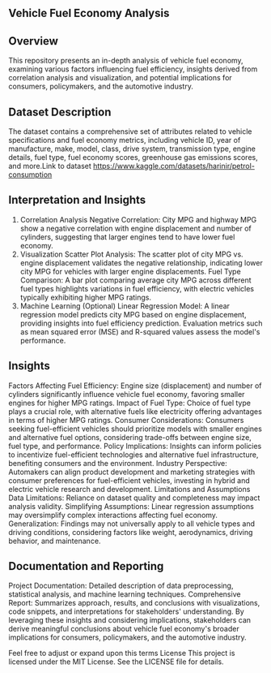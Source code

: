 ## Vehicle Fuel Economy Analysis
## Overview
This repository presents an in-depth analysis of vehicle fuel economy, examining various factors influencing fuel efficiency, insights derived from correlation analysis and visualization, and potential implications for consumers, policymakers, and the automotive industry.

## Dataset Description
The dataset contains a comprehensive set of attributes related to vehicle specifications and fuel economy metrics, including vehicle ID, year of manufacture, make, model, class, drive system, transmission type, engine details, fuel type, fuel economy scores, greenhouse gas emissions scores, and more.Link to dataset https://www.kaggle.com/datasets/harinir/petrol-consumption

## Interpretation and Insights
1. Correlation Analysis
Negative Correlation: City MPG and highway MPG show a negative correlation with engine displacement and number of cylinders, suggesting that larger engines tend to have lower fuel economy.
2. Visualization
Scatter Plot Analysis: The scatter plot of city MPG vs. engine displacement validates the negative relationship, indicating lower city MPG for vehicles with larger engine displacements.
Fuel Type Comparison: A bar plot comparing average city MPG across different fuel types highlights variations in fuel efficiency, with electric vehicles typically exhibiting higher MPG ratings.
3. Machine Learning (Optional)
Linear Regression Model: A linear regression model predicts city MPG based on engine displacement, providing insights into fuel efficiency prediction. Evaluation metrics such as mean squared error (MSE) and R-squared values assess the model's performance.
## Insights
Factors Affecting Fuel Efficiency: Engine size (displacement) and number of cylinders significantly influence vehicle fuel economy, favoring smaller engines for higher MPG ratings.
Impact of Fuel Type: Choice of fuel type plays a crucial role, with alternative fuels like electricity offering advantages in terms of higher MPG ratings.
Consumer Considerations: Consumers seeking fuel-efficient vehicles should prioritize models with smaller engines and alternative fuel options, considering trade-offs between engine size, fuel type, and performance.
Policy Implications: Insights can inform policies to incentivize fuel-efficient technologies and alternative fuel infrastructure, benefiting consumers and the environment.
Industry Perspective: Automakers can align product development and marketing strategies with consumer preferences for fuel-efficient vehicles, investing in hybrid and electric vehicle research and development.
Limitations and Assumptions
Data Limitations: Reliance on dataset quality and completeness may impact analysis validity.
Simplifying Assumptions: Linear regression assumptions may oversimplify complex interactions affecting fuel economy.
Generalization: Findings may not universally apply to all vehicle types and driving conditions, considering factors like weight, aerodynamics, driving behavior, and maintenance.
## Documentation and Reporting
Project Documentation: Detailed description of data preprocessing, statistical analysis, and machine learning techniques.
Comprehensive Report: Summarizes approach, results, and conclusions with visualizations, code snippets, and interpretations for stakeholders' understanding.
By leveraging these insights and considering implications, stakeholders can derive meaningful conclusions about vehicle fuel economy's broader implications for consumers, policymakers, and the automotive industry.

Feel free to adjust or expand upon this terms
License
This project is licensed under the MIT License. See the LICENSE file for details.
